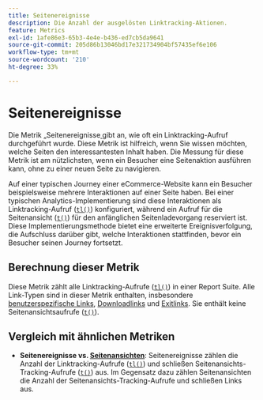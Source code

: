 ```yaml
---
title: Seitenereignisse
description: Die Anzahl der ausgelösten Linktracking-Aktionen.
feature: Metrics
exl-id: 1afe86e3-65b3-4e4e-b436-ed7cb5da9641
source-git-commit: 205d86b13046bd17e321734904bf57435ef6e106
workflow-type: tm+mt
source-wordcount: '210'
ht-degree: 33%

---
```


# Seitenereignisse

Die Metrik „Seitenereignisse[ ](overview.md) gibt an, wie oft ein Linktracking-Aufruf durchgeführt wurde. Diese Metrik ist hilfreich, wenn Sie wissen möchten, welche Seiten den interessantesten Inhalt haben. Die Messung für diese Metrik ist am nützlichsten, wenn ein Besucher eine Seitenaktion ausführen kann, ohne zu einer neuen Seite zu navigieren.

Auf einer typischen Journey einer eCommerce-Website kann ein Besucher beispielsweise mehrere Interaktionen auf einer Seite haben. Bei einer typischen Analytics-Implementierung sind diese Interaktionen als Linktracking-Aufruf ([`tl()`](/help/implement/vars/functions/tl-method.md)) konfiguriert, während ein Aufruf für die Seitenansicht ([`t()`](/help/implement/vars/functions/t-method.md)) für den anfänglichen Seitenladevorgang reserviert ist. Diese Implementierungsmethode bietet eine erweiterte Ereignisverfolgung, die Aufschluss darüber gibt, welche Interaktionen stattfinden, bevor ein Besucher seinen Journey fortsetzt.

## Berechnung dieser Metrik

Diese Metrik zählt alle Linktracking-Aufrufe ([`tl()`](/help/implement/vars/functions/tl-method.md)) in einer Report Suite. Alle Link-Typen sind in dieser Metrik enthalten, insbesondere [benutzerspezifische Links](../dimensions/custom-link.md), [Downloadlinks](../dimensions/download-link.md) und [Exitlinks](../dimensions/exit-link.md). Sie enthält keine Seitenansichtsaufrufe ([`t()`](/help/implement/vars/functions/t-method.md)).

## Vergleich mit ähnlichen Metriken

* **Seitenereignisse vs. [Seitenansichten](page-views.md)**: Seitenereignisse zählen die Anzahl der Linktracking-Aufrufe ([`tl()`](/help/implement/vars/functions/tl-method.md)) und schließen Seitenansichts-Tracking-Aufrufe ([`t()`](/help/implement/vars/functions/t-method.md)) aus. Im Gegensatz dazu zählen Seitenansichten die Anzahl der Seitenansichts-Tracking-Aufrufe und schließen Links aus.
